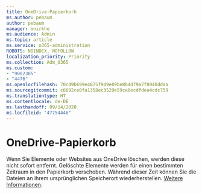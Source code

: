 ```yaml
---
title: OneDrive-Papierkorb
ms.author: pebaum
author: pebaum
manager: mnirkhe
ms.audience: Admin
ms.topic: article
ms.service: o365-administration
ROBOTS: NOINDEX, NOFOLLOW
localization_priority: Priority
ms.collection: Adm_O365
ms.custom:
- "9002305"
- "4476"
ms.openlocfilehash: 70c49b699e4875f949e09be8b4d79a7f8940ddaa
ms.sourcegitcommit: c6692ce0fa1358ec3529e59ca0ecdfdea4cdc759
ms.translationtype: HT
ms.contentlocale: de-DE
ms.lasthandoff: 09/14/2020
ms.locfileid: "47754446"
---
```

# <a name="onedrive-recycle-bin"></a>OneDrive-Papierkorb

Wenn Sie Elemente oder Websites aus OneDrive löschen, werden diese nicht sofort entfernt. Gelöschte Elemente werden für einen bestimmten Zeitraum in den Papierkorb verschoben. Während dieser Zeit können Sie die Dateien an ihrem ursprünglichen Speicherort wiederherstellen. [Weitere Informationen](https://support.office.com/article/restore-deleted-files-or-folders-in-onedrive-949ada80-0026-4db3-a953-c99083e6a84f?ui=en-US&rs=en-US&ad=US).
